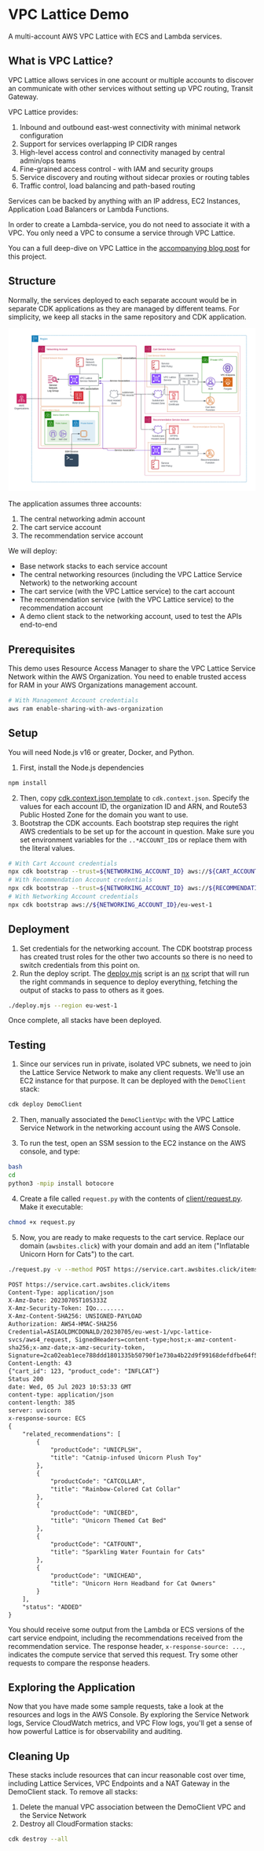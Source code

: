 # VPC Lattice Demo

A multi-account AWS VPC Lattice with ECS and Lambda services.

## What is VPC Lattice?

VPC Lattice allows services in one account or multiple accounts to discover an communicate with other services without setting up VPC routing, Transit Gateway. 

VPC Lattice provides:
1. Inbound and outbound east-west connectivity with minimal network configuration
2. Support for services overlapping IP CIDR ranges
3. High-level access control and connectivity managed by central admin/ops teams
4. Fine-grained access control - with IAM and security groups
5. Service discovery and routing without sidecar proxies or routing tables
6. Traffic control, load balancing and path-based routing

Services can be backed by anything with an IP address, EC2 Instances, Application Load Balancers or Lambda Functions.

In order to create a Lambda-service, you do not need to associate it with a VPC. You only need a VPC to consume a service through VPC Lattice.

You can a full deep-dive on VPC Lattice in the [accompanying blog post](https://fourtheorem.com/blog/vpc-lattice) for this project.

## Structure

Normally, the services deployed to each separate account would be in separate CDK applications as they are managed by different teams. For simplicity, we keep all stacks in the same repository and CDK application.

![Application architecture with three accounts and separate stacks](./arch-stacks.png)

The application assumes three accounts:

1. The central networking admin account
2. The cart service account
3. The recommendation service account


We will deploy:
- Base network stacks to each service account
- The central networking resources (including the VPC Lattice Service Network) to the networking account
- The cart service (with the VPC Lattice service) to the cart account
- The recommendation service (with the VPC Lattice service) to the recommendation account
- A demo client stack to the networking account, used to test the APIs end-to-end 

## Prerequisites

This demo uses Resource Access Manager to share the VPC Lattice Service Network within the AWS Organization.
You need to enable trusted access for RAM in your AWS Organizations management account.

```bash
# With Management Account credentials
aws ram enable-sharing-with-aws-organization
```

## Setup

You will need Node.js v16 or greater, Docker, and Python.

1. First, install the Node.js dependencies
```bash
npm install
```
2. Then, copy [cdk.context.json.template](./cdk.context.json.template) to `cdk.context.json`. Specify the values for each account ID, the organization ID and ARN, and Route53 Public Hosted Zone for the domain you want to use.
3. Bootstrap the CDK accounts. Each bootstrap step requires the right AWS credentials to be set up for the account in question. Make sure you set environment variables for the `..*ACCOUNT_ID`s or replace them with the literal values.
```bash
# With Cart Account credentials
npx cdk bootstrap --trust=${NETWORKING_ACCOUNT_ID} aws://${CART_ACCOUNT_ID}/eu-west-1
# With Recommendation Account credentials
npx cdk bootstrap --trust=${NETWORKING_ACCOUNT_ID} aws://${RECOMMENDATION_ACCOUNT_ID}/eu-west-1
# With Networking Account credentials
npx cdk bootstrap aws://${NETWORKING_ACCOUNT_ID}/eu-west-1
```

## Deployment

1. Set credentials for the networking account. The CDK bootstrap process has created trust roles for the other two accounts so there is no need to switch credentials from this point on.
2. Run the deploy script. The [deploy.mjs](./deploy.mjs) script is an [nx]() script that will run the right commands in sequence to deploy everything, fetching the output of stacks to pass to others as it goes.
```bash
./deploy.mjs --region eu-west-1
```

Once complete, all stacks have been deployed.

## Testing

1. Since our services run in private, isolated VPC subnets, we need to join the Lattice Service Network to make any client requests. We'll use an EC2 instance for that purpose. It can be deployed with the `DemoClient` stack:

```bash
cdk deploy DemoClient
```

2. Then, manually associated the `DemoClientVpc` with the VPC Lattice Service Network in the networking account using the AWS Console.

3. To run the test, open an SSM session to the EC2 instance on the AWS console, and type:

```bash
bash
cd
python3 -mpip install botocore
```

4. Create a file called `request.py` with the contents of [client/request.py](./client/request.py).
Make it executable:
```bash
chmod +x request.py
```

5. Now, you are ready to make requests to the cart service. Replace our domain (`awsbites.click`) with your domain and add an item ("Inflatable Unicorn Horn for Cats") to the cart.

```bash
./request.py -v --method POST https://service.cart.awsbites.click/items --data '{"cart_id": 123, "product_code": "INFLCAT"}' | python -m json.tool
```

```
POST https://service.cart.awsbites.click/items
Content-Type: application/json
X-Amz-Date: 20230705T105333Z
X-Amz-Security-Token: IQo........
X-Amz-Content-SHA256: UNSIGNED-PAYLOAD
Authorization: AWS4-HMAC-SHA256 Credential=ASIAOLDMCDONALD/20230705/eu-west-1/vpc-lattice-svcs/aws4_request, SignedHeaders=content-type;host;x-amz-content-sha256;x-amz-date;x-amz-security-token, Signature=2ca02eab1ece788ddd1801335b50790f1e730a4b22d9f99168defdfbe64f53ae
Content-Length: 43
{"cart_id": 123, "product_code": "INFLCAT"}
Status 200
date: Wed, 05 Jul 2023 10:53:33 GMT
content-type: application/json
content-length: 385
server: uvicorn
x-response-source: ECS
{
    "related_recommendations": [
        {
            "productCode": "UNICPLSH",
            "title": "Catnip-infused Unicorn Plush Toy"
        },
        {
            "productCode": "CATCOLLAR",
            "title": "Rainbow-Colored Cat Collar"
        },
        {
            "productCode": "UNICBED",
            "title": "Unicorn Themed Cat Bed"
        },
        {
            "productCode": "CATFOUNT",
            "title": "Sparkling Water Fountain for Cats"
        },
        {
            "productCode": "UNICHEAD",
            "title": "Unicorn Horn Headband for Cat Owners"
        }
    ],
    "status": "ADDED"
}
```

You should receive some output from the Lambda or ECS versions of the cart service endpoint, including the recommendations received from the recommendation service.
The response header, `x-response-source: ...`, indicates the compute service that served this request. Try some other requests to compare the response headers.


## Exploring the Application

Now that you have made some sample requests, take a look at the resources and logs in the AWS Console.
By exploring the Service Network logs, Service CloudWatch metrics, and VPC Flow logs, you'll get a sense of how powerful Lattice is for observability and auditing.

## Cleaning Up

These stacks include resources that can incur reasonable cost over time, including Lattice Services, VPC Endpoints and a NAT Gateway in the DemoClient stack. To remove all stacks:

1. Delete the manual VPC association between the DemoClient VPC and the Service Network
2. Destroy all CloudFormation stacks:
```bash
cdk destroy --all
```